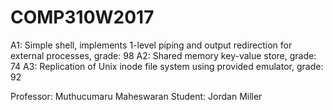 # COMP310W2017

A1: Simple shell, implements 1-level piping and output redirection for external processes, grade: 98
A2: Shared memory key-value store, grade: 74
A3: Replication of Unix inode file system using provided emulator, grade: 92

Professor: Muthucumaru Maheswaran
Student: Jordan Miller
